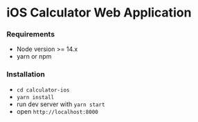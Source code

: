 # iOS Calculator Web Application

### Requirements
- Node version >= 14.x
- yarn or npm

### Installation
- `cd calculator-ios`
- `yarn install`
- run dev server with `yarn start`
- open `http://localhost:8000`
